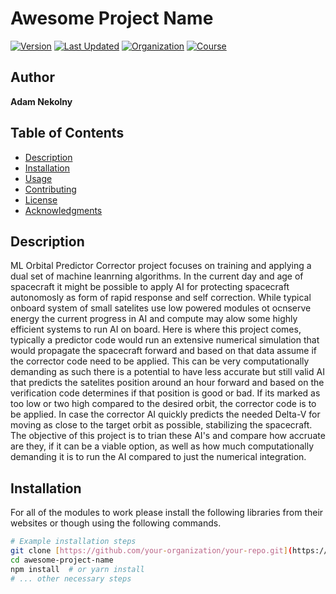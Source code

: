 # Awesome Project Name
[![Version](https://img.shields.io/badge/Version-1.0.0-blue.svg)](https://github.com/your-organization/your-repo/releases/tag/v1.0.0)
[![Last Updated](https://img.shields.io/badge/Last%20Update-May%2011,%202025-yellow.svg)](https://github.com/your-organization/your-repo/commits/main)
[![Organization](https://img.shields.io/badge/Organization-University_of_Arizona-lightgrey.svg)](https://www.arizona.edu/admissions?utm_source=google&utm_medium=cpc&utm_term=university%20of%20arizona&utm_campaign=brand_az_ca_tx_search&gad_source=1&gad_campaignid=17563208285&gbraid=0AAAAAovfQnip6Rb572lB_MfOjEvA_U2qN&gclid=Cj0KCQjwlYHBBhD9ARIsALRu09qtSSV6MySsCPyh89Veb1w1LlkTNXLqh1hnsjAx9ve-qIC2J9w-rnMaAprlEALw_wcB)
[![Course](https://img.shields.io/badge/Course-ECE_579-orange.svg)](https://infosci.arizona.edu/course/ece-579-principles-artificial-intelligence)

## Author

**Adam Nekolny**

## Table of Contents

- [Description](#description)
- [Installation](#installation)
- [Usage](#usage)
- [Contributing](#contributing)
- [License](#license)
- [Acknowledgments](#acknowledgments)

## Description

ML Orbital Predictor Corrector project focuses on training and applying a dual set of machine leanrning algorithms. In the current day and age of spacecraft it might be possible to apply AI for protecting spacecraft autonomosly as
form of rapid response and self correction. While typical onboard system of small satelites use low powered modules ot ocnserve energy the current progress in AI and compute may alow some highly efficient systems to run AI on board.
Here is where this project comes, typically a predictor code would run an extensive numerical simulation that would propagate the spacecraft forward and based on that data assume if the corrector code
need to be applied. This can be very computationally demanding as such there is a potential to have less accurate but still valid AI that predicts the satelites position
around an hour forward and based on the verification code determines if that position is good or bad. If its marked as too low or two high compared to the desired orbit, the corrector code is to be applied.
In case the corrector AI quickly predicts the needed Delta-V for moving as close to the target orbit as possible, stabilizing the spacecraft. The objective of this project is to trian these AI's and compare how accruate are they,
if it can be a viable option, as well as how much computationally demanding it is to run the AI compared to just the numerical integration.

## Installation

For all of the modules to work please install the following libraries from their websites or though using the following commands.

```bash
# Example installation steps
git clone [https://github.com/your-organization/your-repo.git](https://github.com/your-organization/your-repo.git)
cd awesome-project-name
npm install  # or yarn install
# ... other necessary steps